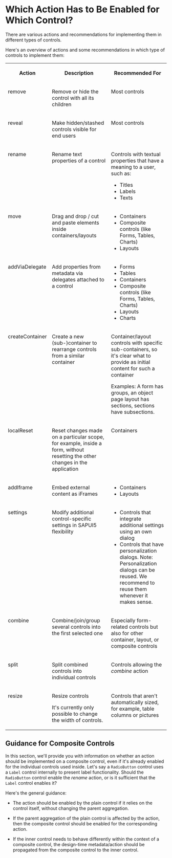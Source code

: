 <!-- loiof269c0b310974d4480c264e1216c811f -->

# Which Action Has to Be Enabled for Which Control?

There are various actions and recommendations for implementing them in different types of controls.

Here's an overview of actions and some recommendations in which type of controls to implement them:


<table>
<tr>
<th valign="top">

Action

</th>
<th valign="top">

Description

</th>
<th valign="top">

Recommended For

</th>
</tr>
<tr>
<td valign="top">

remove

</td>
<td valign="top">

Remove or hide the control with all its children

</td>
<td valign="top">

Most controls

</td>
</tr>
<tr>
<td valign="top">

reveal

</td>
<td valign="top">

Make hidden/stashed controls visible for end users

</td>
<td valign="top">

Most controls

</td>
</tr>
<tr>
<td valign="top">

rename

</td>
<td valign="top">

Rename text properties of a control

</td>
<td valign="top">

Controls with textual properties that have a meaning to a user, such as:

-   Titles
-   Labels
-   Texts



</td>
</tr>
<tr>
<td valign="top">

move

</td>
<td valign="top">

Drag and drop / cut and paste elements inside containers/layouts

</td>
<td valign="top">

-   Containers
-   Composite controls \(like Forms, Tables, Charts\)
-   Layouts



</td>
</tr>
<tr>
<td valign="top">

addViaDelegate

</td>
<td valign="top">

Add properties from metadata via delegates attached to a control

</td>
<td valign="top">

-   Forms
-   Tables
-   Containers
-   Composite controls \(like Forms, Tables, Charts\)
-   Layouts
-   Charts



</td>
</tr>
<tr>
<td valign="top">

createContainer

</td>
<td valign="top">

Create a new \(sub-\)container to rearrange controls from a similar container

</td>
<td valign="top">

Container/layout controls with specific sub-containers, so it's clear what to provide as initial content for such a container

Examples: A form has groups, an object page layout has sections, sections have subsections.

</td>
</tr>
<tr>
<td valign="top">

localReset

</td>
<td valign="top">

Reset changes made on a particular scope, for example, inside a form, without resetting the other changes in the application

</td>
<td valign="top">

Containers

</td>
</tr>
<tr>
<td valign="top">

addIframe

</td>
<td valign="top">

Embed external content as iFrames

</td>
<td valign="top">

-   Containers
-   Layouts



</td>
</tr>
<tr>
<td valign="top">

settings

</td>
<td valign="top">

Modify additional control-specific settings in SAPUI5 flexibility

</td>
<td valign="top">

-   Controls that integrate additional settings using an own dialog
-   Controls that have personalization dialogs. Note: Personalization dialogs can be reused. We recommend to reuse them whenever it makes sense.



</td>
</tr>
<tr>
<td valign="top">

combine

</td>
<td valign="top">

Combine/join/group several controls into the first selected one

</td>
<td valign="top">

Especially form-related controls but also for other container, layout, or composite controls

</td>
</tr>
<tr>
<td valign="top">

split

</td>
<td valign="top">

Split combined controls into individual controls

</td>
<td valign="top">

Controls allowing the *combine* action

</td>
</tr>
<tr>
<td valign="top">

resize

</td>
<td valign="top">

Resize controls

It's currently only possible to change the width of controls.

</td>
<td valign="top">

Controls that aren't automatically sized, for example, table columns or pictures

</td>
</tr>
</table>



<a name="loiof269c0b310974d4480c264e1216c811f__section_hwz_zkd_2yb"/>

## Guidance for Composite Controls

In this section, we'll provide you with information on whether an action should be implemented on a composite control, even if it's already enabled for the individual controls used inside. Let's say a `RadioButton` control uses a `Label` control internally to present label functionality. Should the `RadioButton` control enable the *rename* action, or is it sufficient that the `Label` control enables it?

Here's the general guidance:

-   The action should be enabled by the plain control if it relies on the control itself, without changing the parent aggregation.

-   If the parent aggregation of the plain control is affected by the action, then the composite control should be enabled for the corresponding action.

-   If the inner control needs to behave differently within the context of a composite control, the design-time metadata/action should be propagated from the composite control to the inner control.


